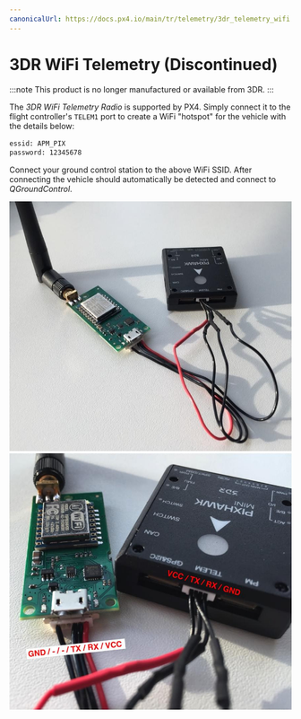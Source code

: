 ```yaml
---
canonicalUrl: https://docs.px4.io/main/tr/telemetry/3dr_telemetry_wifi
---
```


# 3DR WiFi Telemetry (Discontinued)

:::note
This product is no longer manufactured or available from 3DR.
:::

The *3DR WiFi Telemetry Radio* is supported by PX4. Simply connect it to the flight controller's `TELEM1` port to create a WiFi "hotspot" for the vehicle with the details below:

```sh
essid: APM_PIX
password: 12345678
```

Connect your ground control station to the above WiFi SSID. After connecting the vehicle should automatically be detected and connect to *QGroundControl*.

![3DR Wifi Telemetry Radio 1](../../assets/hardware/telemetry/3dr_telemetry_wifi_1.jpg) ![3DR Wifi Telemetry Radio 2](../../assets/hardware/telemetry/3dr_telemetry_wifi_2.jpg)